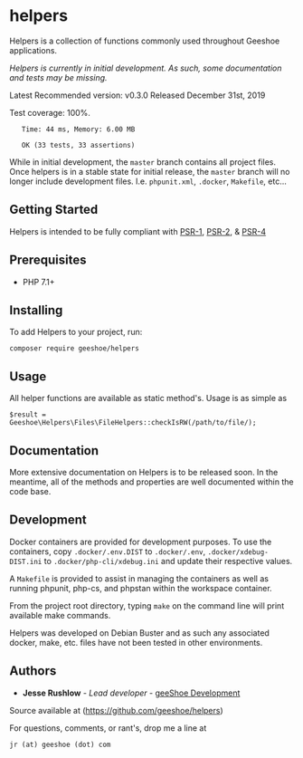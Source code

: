 # helpers
Helpers is a collection of functions commonly used throughout Geeshoe applications.

_Helpers is currently in initial development. As such, some documentation and tests
may be missing._

 Latest Recommended version: v0.3.0 Released December 31st, 2019
 
 Test coverage: 100%.
 ```
    Time: 44 ms, Memory: 6.00 MB
    
    OK (33 tests, 33 assertions)
 ```

While in initial development, the `master` branch contains all project files. Once helpers is
in a stable state for initial release, the `master` branch will no longer include development files. I.e.
`phpunit.xml`, `.docker`, `Makefile`, etc...

## Getting Started

Helpers is intended to be fully compliant with 
[PSR-1](https://www.php-fig.org/psr/psr-1/),
[PSR-2](https://www.php-fig.org/psr/psr-2/),
 & [PSR-4](https://www.php-fig.org/psr/psr-4/)

## Prerequisites

* PHP 7.1+

## Installing

To add Helpers to your project, run:

```
composer require geeshoe/helpers
```

## Usage

All helper functions are available as static method's. Usage is as simple as
```
$result = Geeshoe\Helpers\Files\FileHelpers::checkIsRW(/path/to/file/);
``` 

## Documentation

More extensive documentation on Helpers is to be released soon. In the
meantime, all of the methods and properties are well documented within the
code base.

## Development

Docker containers are provided for development purposes. To use the containers,
copy `.docker/.env.DIST` to `.docker/.env`, `.docker/xdebug-DIST.ini` to `.docker/php-cli/xdebug.ini`
and update their respective values.

A `Makefile` is provided to assist in managing the containers as well as running
phpunit, php-cs, and phpstan within the workspace container.

From the project root directory, typing `make` on the command line will print available make commands.

Helpers was developed on Debian Buster and as such any associated docker, make, etc. files have
not been tested in other environments.

## Authors

* **Jesse Rushlow** - *Lead developer* - [geeShoe Development](http://geeshoe.com)

Source available at (https://github.com/geeshoe/helpers)

For questions, comments, or rant's, drop me a line at 
```
jr (at) geeshoe (dot) com
```